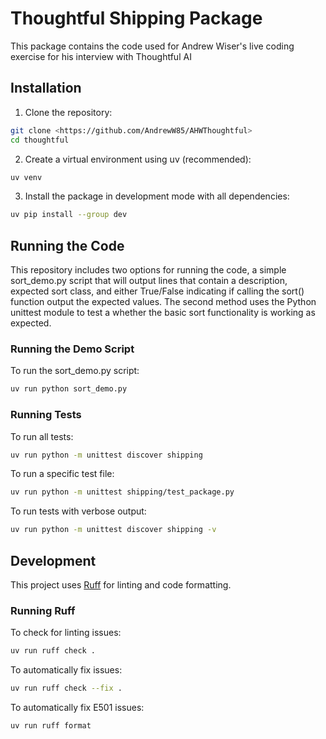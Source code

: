 # Thoughtful Shipping Package

This package contains the code used for Andrew Wiser's live coding exercise for his interview with Thoughtful AI

## Installation

1. Clone the repository:
```bash
git clone <https://github.com/AndrewW85/AHWThoughtful>
cd thoughtful
```

2. Create a virtual environment using uv (recommended):
```bash
uv venv
```

3. Install the package in development mode with all dependencies:
```bash
uv pip install --group dev
```

## Running the Code
This repository includes two options for running the code, a simple sort_demo.py script that will output lines that contain a description, expected sort class, and either True/False indicating if calling the sort() function output the expected values. The second method uses the Python unittest module to test a whether the basic sort functionality is working as expected.

### Running the Demo Script
To run the sort_demo.py script:
```bash
uv run python sort_demo.py
```

### Running Tests

To run all tests:
```bash
uv run python -m unittest discover shipping
```

To run a specific test file:
```bash
uv run python -m unittest shipping/test_package.py
```

To run tests with verbose output:
```bash
uv run python -m unittest discover shipping -v
```

## Development

This project uses [Ruff](https://github.com/astral-sh/ruff) for linting and code formatting.

### Running Ruff

To check for linting issues:
```bash
uv run ruff check .
```

To automatically fix issues:
```bash
uv run ruff check --fix .
```

To automatically fix E501 issues:
```bash
uv run ruff format
```
